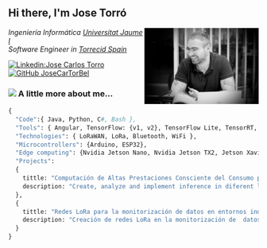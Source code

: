 <h2> Hi there, I'm Jose Torró </h2>

<img align='right' src="./Assets/profile.png" width="230">

<p><em>Ingeniería Informática  <a href="https://www.uji.es/">Universitat Jaume I</a>
</br>Software Engineer in <a href="https://www.torrecid.com/es/indice/">Torrecid Spain</a>
</em></p>


[![Linkedin:Jose Carlos Torro](https://img.shields.io/badge/-Jose_Carlos_Torro-blue?style=flat-square&logo=Linkedin&logoColor=white&link=https://www.linkedin.com/in/jose-carlos-torr%C3%B3-a94b67194/)](https://www.linkedin.com/in/jose-carlos-torr%C3%B3-a94b67194/)
[![GitHub JoseCarTorBel](https://img.shields.io/github/followers/JoseCarTorBel?label=follow&style=social)](https://github.com/JoseCarTorBel)


### <img src="https://media.giphy.com/media/VgCDAzcKvsR6OM0uWg/giphy.gif" width="50"> A little more about me...  

```Python
{
  "Code":{ Java, Python, C#, Bash },
  "Tools": { Angular, TensorFlow: {v1, v2}, TensorFlow Lite, TensorRT, SQL Server, Android },
  "Technologies": { LoRaWAN, LoRa, Bluetooth, WiFi },
  "Microcontrollers": {Arduino, ESP32},
  "Edge computing": {Nvidia Jetson Nano, Nvidia Jetson TX2, Jetson Xavier NX, Google Coral dev board, Raspberry Pi},  
  "Projects": 
  {
    tittle: "Computación de Altas Prestaciones Consciente del Consumo para Redes Neuronales Profundas",
    description: "Create, analyze and implement inference in diferent low consumption systems as Nvidia Jetson Nano"
  },
  {
    tittle: "Redes LoRa para la monitorización de datos en entornos industriales",
    description: "Creación de redes LoRa en la monitorización de  datos contextuales como temperatura, humedad o niveles de gases"
  }
}
```




